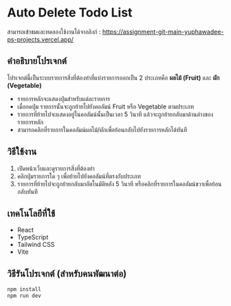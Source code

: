 # Auto Delete Todo List

สามารถเข้าชมและทดลองใช้งานได้จากลิงก์ : https://assignment-git-main-yuphawadee-ps-projects.vercel.app/

## คำอธิบายโปรเจกต์
โปรเจกต์นี้เป็นระบบรายการสิ่งที่ต้องทำที่แบ่งรายการออกเป็น 2 ประเภทคือ **ผลไม้ (Fruit)** และ **ผัก (Vegetable)**  
- รายการหลักจะแสดงปุ่มสำหรับแต่ละรายการ  
- เมื่อกดปุ่ม รายการนั้นจะถูกย้ายไปยังคอลัมน์ Fruit หรือ Vegetable ตามประเภท  
- รายการที่ย้ายไปจะแสดงอยู่ในคอลัมน์นั้นเป็นเวลา 5 วินาที แล้วจะถูกย้ายกลับมาด้านล่างของรายการหลัก  
- สามารถคลิกที่รายการในคอลัมน์ผลไม้/ผักเพื่อย้อนกลับไปยังรายการหลักได้ทันที

## วิธีใช้งาน

1. เปิดหน้าเว็บและดูรายการสิ่งที่ต้องทำ  
2. คลิกปุ่มรายการใด ๆ เพื่อย้ายไปยังคอลัมน์ที่ตรงกับประเภท  
3. รายการที่ย้ายไปจะถูกย้ายกลับมาอัตโนมัติหลัง 5 วินาที หรือคลิกที่รายการในคอลัมน์ขวาเพื่อย้อนกลับทันที

## เทคโนโลยีที่ใช้

- React 
- TypeScript  
- Tailwind CSS
- Vite

## วิธีรันโปรเจกต์ (สำหรับคนพัฒนาต่อ)

```bash
npm install
npm run dev
